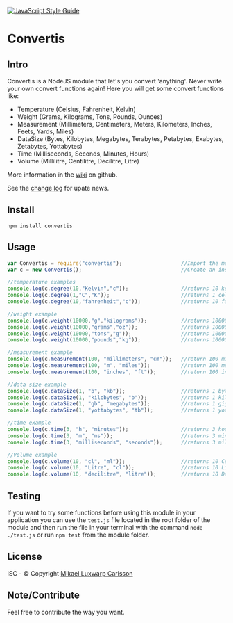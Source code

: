 [![JavaScript Style Guide](https://img.shields.io/badge/code_style-standard-brightgreen.svg)](https://standardjs.com)

# Convertis

## Intro
Convertis is a NodeJS module that let's you convert 'anything'. Never write your own convert functions again!
Here you will get some convert functions like:

* Temperature (Celsius, Fahrenheit, Kelvin)
* Weight (Grams, Kilograms, Tons, Pounds, Ounces)
* Measurement (Millimeters, Centimeters, Meters, Kilometers, Inches, Feets, Yards, Miles)
* DataSize (Bytes, Kilobytes, Megabytes, Terabytes, Petabytes, Exabytes, Zetabytes, Yottabytes)
* Time (Milliseconds, Seconds, Minutes, Hours)
* Volume (Millilitre, Centilitre, Decilitre, Litre)

More information in the [wiki](https://github.com/mmcarlsson/convertis/wiki) on github.

See the [change log](https://github.com/mmcarlsson/convertis/wiki/Change-log) for upate news.

## Install
`npm install convertis`

## Usage

```javascript
var Convertis = require("convertis");                   //Import the module.
var c = new Convertis();                                //Create an instance of Convertis

//temperature examples
console.log(c.degree(10,"Kelvin","c"));                 //returns 10 kelvin in celsius: -263.15
console.log(c.degree(1,"C","K"));                       //returns 1 celsius in kelvin: 274.15
console.log(c.degree(10,"fahrenheit","c"));             //returns 10 fahrenheit in celsius -39.6

//weight example
console.log(c.weight(10000,"g","kilograms"));           //returns 10000 grams in kilograms: 10
console.log(c.weight(10000,"grams","oz"));              //returns 10000 grams in ounces: 352.7396195
console.log(c.weight(10000,"tons","g"));                //returns 10000 tons in grams: 10000000000
console.log(c.weight(10000,"pounds","kg"));             //returns 10000 pounds in kilograms: 4535.9237

//measurement example
console.log(c.measurement(100, "millimeters", "cm"));   //return 100 millimeters in centimeters: 10
console.log(c.measurement(100, "m", "miles"));          //return 100 meters in miles: 0.0621371192
console.log(c.measurement(100, "inches", "ft"));        //return 100 inches in feets: 8.33333333

//data size example
console.log(c.dataSize(1, "b", "kb"));                  //returns 1 bytes in kilobytes: 0.0009765625
console.log(c.dataSize(1, "kilobytes", "b"));           //returns 1 kilobytes in bytes: 1024
console.log(c.dataSize(1, "gb", "megabytes"));          //returns 1 gigabytes in megabytes: 1024
console.log(c.dataSize(1, "yottabytes", "tb"));         //returns 1 yottabytes in terabytes: 1099511627776

//time example
console.log(c.time(3, "h", "minutes"));                 //returns 3 hours in minutes: 180
console.log(c.time(3, "m", "ms"));                      //returns 3 minutes in milliseconds: 180000
console.log(c.time(3, "milliseconds", "seconds"));      //returns 3 milliseconds in seconds: 0.003

//Volume example
console.log(c.volume(10, "cl", "ml"));                  //returns 10 Centilitre in Millilitre: 100
console.log(c.volume(10, "Litre", "cl"));               //returns 10 Litre in Centilitre: 1000
console.log(c.volume(10, "decilitre", "litre"));        //returns 10 Decilitre in Litre: 1
```

## Testing
If you want to try some functions before using this module 
in your application you can use the `test.js` file located in the
root folder of the module and then run the file in your terminal with the command
`node ./test.js` or run `npm test` from the module folder.

## License
ISC - © Copyright [Mikael Luxwarp Carlsson](https://luxwarp.info)

## Note/Contribute
Feel free to contribute the way you want.